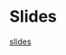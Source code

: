 # Slides

[slides](https://docs.google.com/presentation/d/1e8bILlIY7M5poeHbY4HzIul2Xd8_ceALg5_nk0pHD7Q/edit?usp=sharing)
